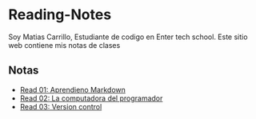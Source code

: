 # Reading-Notes

Soy Matias Carrillo, Estudiante de codigo en Enter tech school. Este sitio web contiene mis notas de clases

## Notas

- [Read 01: Aprendieno Markdown](read01.md)
- [Read 02: La computadora del programador](read02.md)
- [Read 03: Version control](read03.md)
